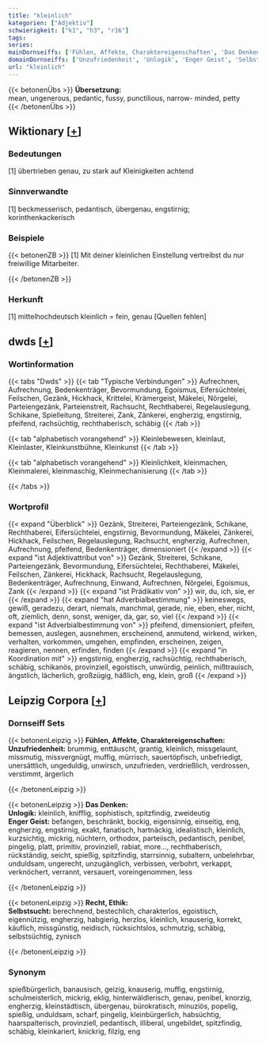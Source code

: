 ```yaml
---
title: "kleinlich"
kategorien: ["Adjektiv"]
schwierigkeit: ["k1", "h3", "r16"]
tags:
series:
mainDornseiffs: ['Fühlen, Affekte, Charaktereigenschaften', 'Das Denken', 'Recht, Ethik']
domainDornseiffs: ['Unzufriedenheit', 'Unlogik', 'Enger Geist', 'Selbstsucht']
url: "kleinlich"
---
```


{{< betonenÜbs >}}
**Übersetzung:**  
mean, ungenerous, pedantic, fussy, punctilious, narrow- minded, petty  
{{< /betonenÜbs >}}

## Wiktionary [[+](https://de.wiktionary.org/wiki/kleinlich)]

### Bedeutungen
[1] übertrieben genau, zu stark auf Kleinigkeiten achtend  

### Sinnverwandte
[1] beckmesserisch, pedantisch, übergenau, engstirnig; korinthenkackerisch  

### Beispiele
{{< betonenZB >}}
[1] Mit deiner kleinlichen Einstellung vertreibst du nur freiwillige Mitarbeiter.  

{{< /betonenZB >}}
### Herkunft
[1] mittelhochdeutsch kleinlich = fein, genau [Quellen fehlen]  



## dwds [[+](https://www.dwds.de/wb/kleinlich)]

### Wortinformation
{{< tabs "Dwds" >}}
{{< tab "Typische Verbindungen" >}}
Aufrechnen, Aufrechnung, Bedenkenträger, Bevormundung, Egoismus, Eifersüchtelei, Feilschen, Gezänk, Hickhack, Krittelei, Krämergeist, Mäkelei, Nörgelei, Parteiengezänk, Parteienstreit, Rachsucht, Rechthaberei, Regelauslegung, Schikane, Spielleitung, Streiterei, Zank, Zänkerei, engherzig, engstirnig, pfeifend, rachsüchtig, rechthaberisch, schäbig
{{< /tab >}}

{{< tab "alphabetisch vorangehend" >}}
Kleinlebewesen, kleinlaut, Kleinlaster, Kleinkunstbühne, Kleinkunst
{{< /tab >}}

{{< tab "alphabetisch vorangehend" >}}
Kleinlichkeit, kleinmachen, Kleinmalerei, kleinmaschig, Kleinmechanisierung
{{< /tab >}}

{{< /tabs >}}

### Wortprofil
{{< expand "Überblick" >}} Gezänk, Streiterei, Parteiengezänk, Schikane, Rechthaberei, Eifersüchtelei, engstirnig, Bevormundung, Mäkelei, Zänkerei, Hickhack, Feilschen, Regelauslegung, Rachsucht, engherzig, Aufrechnen, Aufrechnung, pfeifend, Bedenkenträger, dimensioniert {{< /expand >}}
{{< expand "ist Adjektivattribut von" >}} Gezänk, Streiterei, Schikane, Parteiengezänk, Bevormundung, Eifersüchtelei, Rechthaberei, Mäkelei, Feilschen, Zänkerei, Hickhack, Rachsucht, Regelauslegung, Bedenkenträger, Aufrechnung, Einwand, Aufrechnen, Nörgelei, Egoismus, Zank {{< /expand >}}
{{< expand "ist Prädikativ von" >}} wir, du, ich, sie, er {{< /expand >}}
{{< expand "hat Adverbialbestimmung" >}} keineswegs, gewiß, geradezu, derart, niemals, manchmal, gerade, nie, eben, eher, nicht, oft, ziemlich, denn, sonst, weniger, da, gar, so, viel {{< /expand >}}
{{< expand "ist Adverbialbestimmung von" >}} pfeifend, dimensioniert, pfeifen, bemessen, auslegen, ausnehmen, erscheinend, anmutend, wirkend, wirken, verhalten, vorkommen, umgehen, empfinden, erscheinen, zeigen, reagieren, nennen, erfinden, finden {{< /expand >}}
{{< expand "in Koordination mit" >}} engstirnig, engherzig, rachsüchtig, rechthaberisch, schäbig, schikanös, provinziell, egoistisch, unwürdig, peinlich, mißtrauisch, ängstlich, lächerlich, großzügig, häßlich, eng, klein, groß {{< /expand >}}

## Leipzig Corpora [[+](https://corpora.uni-leipzig.de/en/res?word=kleinlich&corpusId=deu_newscrawl-public_2018)]

### Dornseiff Sets
{{< betonenLeipzig >}}
**Fühlen, Affekte, Charaktereigenschaften:**  
**Unzufriedenheit:** brummig, enttäuscht, grantig, kleinlich, missgelaunt, missmutig, missvergnügt, muffig, mürrisch, sauertöpfisch, unbefriedigt, unersättlich, ungeduldig, unwirsch, unzufrieden, verdrießlich, verdrossen, verstimmt, ärgerlich  

{{< /betonenLeipzig >}}


{{< betonenLeipzig >}}
**Das Denken:**  
**Unlogik:** kleinlich, knifflig, sophistisch, spitzfindig, zweideutig  
**Enger Geist:** befangen, beschränkt, bockig, eigensinnig, einseitig, eng, engherzig, engstirnig, exakt, fanatisch, hartnäckig, idealistisch, kleinlich, kurzsichtig, mickrig, nüchtern, orthodox, parteiisch, pedantisch, penibel, pingelig, platt, primitiv, provinziell, rabiat, more..., rechthaberisch, rückständig, seicht, spießig, spitzfindig, starrsinnig, subaltern, unbelehrbar, unduldsam, ungerecht, unzugänglich, verbissen, verbohrt, verkappt, verknöchert, verrannt, versauert, voreingenommen, less  

{{< /betonenLeipzig >}}


{{< betonenLeipzig >}}
**Recht, Ethik:**  
**Selbstsucht:** berechnend, bestechlich, charakterlos, egoistisch, eigennützig, engherzig, habgierig, herzlos, kleinlich, knauserig, korrekt, käuflich, missgünstig, neidisch, rücksichtslos, schmutzig, schäbig, selbstsüchtig, zynisch  

{{< /betonenLeipzig >}}

### Synonym
spießbürgerlich, banausisch, geizig, knauserig, muffig, engstirnig, schulmeisterlich, mickrig, eklig, hinterwäldlerisch, genau, penibel, knorzig, engherzig, kleinstädtisch, übergenau, bürokratisch, minuziös, popelig, spießig, unduldsam, scharf, pingelig, kleinbürgerlich, habsüchtig, haarspalterisch, provinziell, pedantisch, illiberal, ungebildet, spitzfindig, schäbig, kleinkariert, knickrig, filzig, eng

